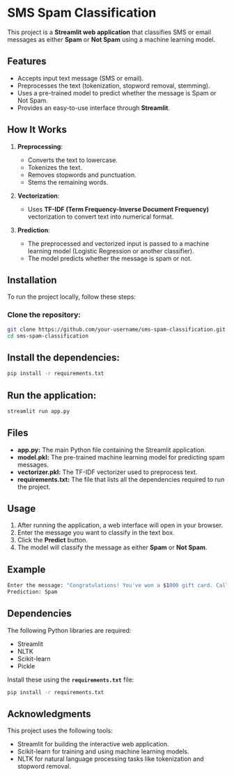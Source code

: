 # SMS Spam Classification

This project is a **Streamlit web application** that classifies SMS or email messages as either **Spam** or **Not Spam** using a machine learning model.

## Features

- Accepts input text message (SMS or email).
- Preprocesses the text (tokenization, stopword removal, stemming).
- Uses a pre-trained model to predict whether the message is Spam or Not Spam.
- Provides an easy-to-use interface through **Streamlit**.

## How It Works

1. **Preprocessing**: 
   - Converts the text to lowercase.
   - Tokenizes the text.
   - Removes stopwords and punctuation.
   - Stems the remaining words.
   
2. **Vectorization**:
   - Uses **TF-IDF (Term Frequency-Inverse Document Frequency)** vectorization to convert text into numerical format.

3. **Prediction**:
   - The preprocessed and vectorized input is passed to a machine learning model (Logistic Regression or another classifier).
   - The model predicts whether the message is spam or not.

## Installation

To run the project locally, follow these steps:

### Clone the repository:

```bash
git clone https://github.com/your-username/sms-spam-classification.git
cd sms-spam-classification
```

## Install the dependencies:

```bash
pip install -r requirements.txt
```

## Run the application:

```bash
streamlit run app.py
```

## Files

- **app.py:** The main Python file containing the Streamlit application.
- **model.pkl:** The pre-trained machine learning model for predicting spam messages.
- **vectorizer.pkl:** The TF-IDF vectorizer used to preprocess text.
- **requirements.txt:** The file that lists all the dependencies required to run the project.

## Usage

1. After running the application, a web interface will open in your browser.
2. Enter the message you want to classify in the text box.
3. Click the **Predict** button.
4. The model will classify the message as either **Spam** or **Not Spam**.

## Example

```bash
Enter the message: "Congratulations! You've won a $1000 gift card. Call now!"
Prediction: Spam
```

## Dependencies

The following Python libraries are required:

- Streamlit
- NLTK
- Scikit-learn
- Pickle

Install these using the **`requirements.txt`** file:
```bash
pip install -r requirements.txt
```

## Acknowledgments

This project uses the following tools:

- Streamlit for building the interactive web application.
- Scikit-learn for training and using machine learning models.
- NLTK for natural language processing tasks like tokenization and stopword removal.
